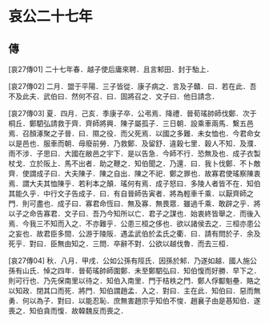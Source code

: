# 哀公二十七年

## 傳 <a name="12Ai27Zhuan"></a>

<a name="12Ai27Zhuan01">[哀27傳01]</a> 二十七年春．越子使后庸來聘．且言邾田．封于駘上．

<a name="12Ai27Zhuan02">[哀27傳02]</a> 二月．盟于平陽．三子皆從．康子病之．言及子贛．曰．若在此．吾不及此夫．武伯曰．然何不召．曰．固將召之．文子曰．他日請念．

<a name="12Ai27Zhuan03">[哀27傳03]</a> 夏．四月．己亥．季康子卒．公弔焉．降禮．晉荀瑤帥師伐鄭．次于桐丘．鄭駟弘請救于齊．齊師將興．陳子屬孤子．三日朝．設乘車兩馬．繫五邑焉．召顏涿聚之子晉．曰．隰之役．而父死焉．以國之多難．未女恤也．今君命女以是邑也．服車而朝．毋廢前勞．乃救鄭．及留舒．違穀七里．穀人不知．及濮．雨不涉．子思曰．大國在敝邑之宇下．是以告急．今師不行．恐無及也．成子衣製杖戈．立於阪上．馬不出者．助之鞭之．知伯聞之．乃還．曰．我卜伐鄭．不卜敵齊．使謂成子曰．大夫陳子．陳之自出．陳之不祀．鄭之罪也．故寡君使瑤察陳衷焉．謂大夫其恤陳乎．若利本之顛．瑤何有焉．成子怒曰．多陵人者皆不在．知伯其能久乎．中行文子告成子．曰．有自晉師告寅者．將為輕車千乘．以厭齊師之門．則可盡也．成子曰．寡君命恆曰．無及寡．無畏眾．雖過千乘．敢辟之乎．將以子之命告寡君．文子曰．吾乃今知所以亡．君子之謀也．始衷終皆舉之．而後入焉．今我三不知而入之．不亦難乎．公患三桓之侈也．欲以諸侯去之．三桓亦患公之妄也．故君臣多間．公游于陵阪．遇孟武伯於孟氏之衢．曰．請有問於子．余及死乎．對曰．臣無由知之．三問．卒辭不對．公欲以越伐魯．而去三桓．

<a name="12Ai27Zhuan04">[哀27傳04]</a> 秋．八月．甲戌．公如公孫有陘氏．因孫於邾．乃遂如越．國人施公孫有山氏．悼之四年．晉荀瑤帥師圍鄭．未至鄭駟弘曰．知伯愎而好勝．早下之．則可行也．乃先保南里以待之．知伯入南里．門于桔柣之門．鄭人俘酅魁壘．賂之以知政．閉其口而死．將門．知伯謂趙孟．入之．對曰．主在此．知伯曰．惡而無勇．何以為子．對曰．以能忍恥．庶無害趙宗乎知伯不悛．趙襄子由是惎知伯．遂喪之．知伯貪而愎．故韓魏反而喪之．


